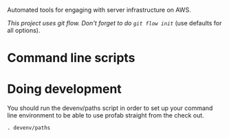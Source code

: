 Automated tools for engaging with server infrastructure on AWS.

_This project uses git flow. Don't forget to do `git flow init`_ (use defaults for all options).

# Command line scripts #


# Doing development #

You should run the devenv/paths script in order to set up your command line environment to be able to use profab straight from the check out.

    . devenv/paths


